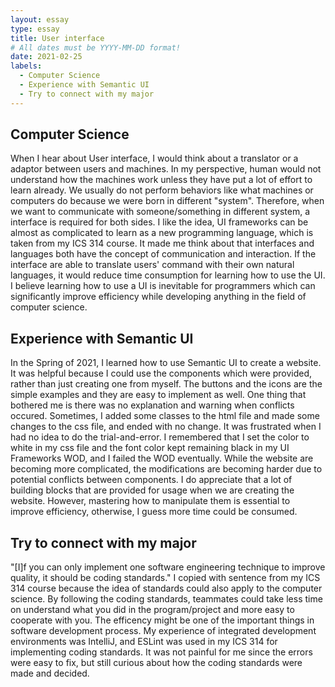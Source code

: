 ```yaml
---
layout: essay
type: essay
title: User interface
# All dates must be YYYY-MM-DD format!
date: 2021-02-25
labels:
  - Computer Science
  - Experience with Semantic UI
  - Try to connect with my major
---
```


## Computer Science

When I hear about User interface, I would think about a translator or a adaptor between users and machines. In my perspective, human would not understand how the machines work unless they have put a lot of effort to learn already. We usually do not perform behaviors like what machines or computers do because we were born in different "system". Therefore, when we want to communicate with someone/something in different system, a interface is required for both sides. I like the idea, UI frameworks can be almost as complicated to learn as a new programming language, which is taken from my ICS 314 course. It made me think about that interfaces and languages both have the concept of communication and interaction. If the interface are able to translate users' command with their own natural languages, it would reduce time consumption for learning how to use the UI. I believe learning how to use a UI is inevitable for programmers which can significantly improve efficiency while developing anything in the field of computer science.

## Experience with Semantic UI

In the Spring of 2021, I learned how to use Semantic UI to create a website. It was helpful because I could use the components which were provided, rather than just creating one from myself. The buttons and the icons are the simple examples and they are easy to implement as well. One thing that bothered me is there was no explanation and warning when conflicts occured. Sometimes, I added some classes to the html file and made some changes to the css file, and ended with no change. It was frustrated when I had no idea to do the trial-and-error. I remembered that I set the color to white in my css file and the font color kept remaining black in my UI Frameworks WOD, and I failed the WOD eventually. While the website are becoming more complicated, the modifications are becoming harder due to potential conflicts between components. I do appreciate that a lot of building blocks that are provided for usage when we are creating the website. However, mastering how to manipulate them is essential to improve efficiency, otherwise, I guess more time could be consumed.

## Try to connect with my major

"[I]f you can only implement one software engineering technique to improve quality, it should be coding standards." I copied with sentence from my ICS 314 course because the idea of standards could also apply to the computer science. By following the coding standards, teammates could take less time on understand what you did in the program/project and more easy to cooperate with you. The efficency might be one of the important things in software development process. My experience of integrated development environments was IntelliJ, and ESLint was used in my ICS 314 for implementing coding standards. It was not painful for me since the errors were easy to fix, but still curious about how the coding standards were made and decided. 

